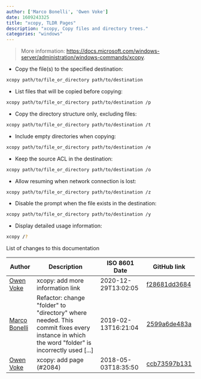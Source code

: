 ```yaml
---
author: ['Marco Bonelli', 'Owen Voke']
date: 1609243325
title: "xcopy, TLDR Pages"
description: "xcopy, Copy files and directory trees."
categories: "windows"
---
```

> More information: <https://docs.microsoft.com/windows-server/administration/windows-commands/xcopy>.

- Copy the file(s) to the specified destination:

```bash
xcopy path/to/file_or_directory path/to/destination
```

- List files that will be copied before copying:

```bash
xcopy path/to/file_or_directory path/to/destination /p
```

- Copy the directory structure only, excluding files:

```bash
xcopy path/to/file_or_directory path/to/destination /t
```

- Include empty directories when copying:

```bash
xcopy path/to/file_or_directory path/to/destination /e
```

- Keep the source ACL in the destination:

```bash
xcopy path/to/file_or_directory path/to/destination /o
```

- Allow resuming when network connection is lost:

```bash
xcopy path/to/file_or_directory path/to/destination /z
```

- Disable the prompt when the file exists in the destination:

```bash
xcopy path/to/file_or_directory path/to/destination /y
```

- Display detailed usage information:

```bash
xcopy /?
```
List of changes to this documentation


Author | Description | ISO 8601 Date | GitHub link
------|-----|-----|-----
[Owen Voke](mailto:development@voke.dev) | xcopy: add more information link | 2020-12-29T13:02:05 | [f28681dd3684](https://github.com/tldr-pages/tldr/commit/f28681dd3684c5cc37785d30f251d40bc3a43a7c)
[Marco Bonelli](mailto:mb5.marcob@gmail.com) | Refactor: change "folder" to "directory" where needed. This commit fixes every instance in which the word "folder" is incorrectly used [...] | 2019-02-13T16:21:04 | [2599a6de483a](https://github.com/tldr-pages/tldr/commit/2599a6de483a70601ab17b29e0f18a5a8bdcaa12)
[Owen Voke](mailto:owzie123@gmail.com) | xcopy: add page (#2084) | 2018-05-03T18:35:50 | [ccb73597b131](https://github.com/tldr-pages/tldr/commit/ccb73597b131818a25122011da8ebb5e4614a39f)

